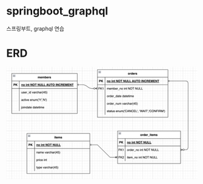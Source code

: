 # springboot_graphql

스프링부트, graphql 연습

# ERD

![erd](https://github.com/myh9410/springboot_graphql/blob/main/images/erd.png)
